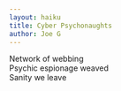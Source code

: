 ```yaml
---
layout: haiku
title: Cyber Psychonaughts
author: Joe G
---
```


Network of webbing<br>
Psychic espionage weaved<br>
Sanity we leave<br>
